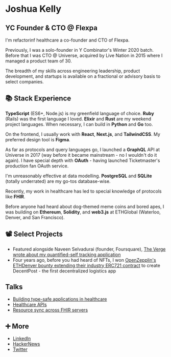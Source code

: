 # Joshua Kelly
## YC Founder & CTO @ Flexpa

I'm refactorinf healthcare a co-founder and CTO of Flexpa.

Previously, I was a solo-founder in Y Combinator's Winter 2020 batch. Before that I was CTO @ Universe, acquired by Live Nation in 2015 where I managed a product team of 30.

The breadth of my skills across engineering leadership, product development, and startups is available on a fractional or advisory basis to select companies.

## 📚 Stack Experience

**TypeScript** (ES6+, Node.js) is my greenfield language of choice. **Ruby** (Rails) was the first language I loved. **Elixir** and **Rust** are my weekend project languages. When necessary, I can build in **Python** and **Go** too.

On the frontend, I usually work with **React**, **Next.js**, and **TailwindCSS**. My preferred design tool is **Figma**.

As far as protocols and query languages go, I launched a **GraphQL** API at Universe in 2017 (way before it became mainstream - no I wouldn't do it again). I have special depth with **OAuth** - having launched Ticketmaster's production fan OAuth service.

I'm unreasonably effective at data modelling. **PostgreSQL** and **SQLite** (totally underrated) are my go-tos database-wise.

Recently, my work in healthcare has led to special knowledge of protocols like **FHIR**.

Before anyone had heard about dog-themed meme coins and bored apes, I was building on **Ethereum**, **Solidity**, and **web3.js** at ETHGlobal (Waterloo, Denver, and San Francisco).

## 📽️ Select Projects
* Featured alongside Naveen Selvadurai (founder, Foursquare), [The Verge wrote about my quantified-self tracking application](https://www.theverge.com/2013/6/4/4392996/fitness-tracker-data-platforms-launch-giving-users-control)
* Four years ago, before you had heard of NFTs, I won [OpenZepplin's ETHDenver bounty extending their industry ERC721 contract](https://blog.openzeppelin.com/ethdenver-zeppelin-prize-winners-e1ac45778434/) to create DecentPost - the first decentralized logistics app

## Talks
* [Building type-safe applications in healthcare](https://youtu.be/I1YhmOIpaBU)
* [Healthcare APIs](https://www.youtube.com/watch?v=sBOcSFwHSok)
* [Resource sync across FHIR servers](https://www.youtube.com/watch?v=mhg_Yrg1GwA)

## ➕ More
* [LinkedIn](https://www.linkedin.com/in/joshua-kelly-444b03150/)
* [HackerNews](https://news.ycombinator.com/user?id=joshuakelly)
* [Twitter](https://twitter.com/jdjkelly)
